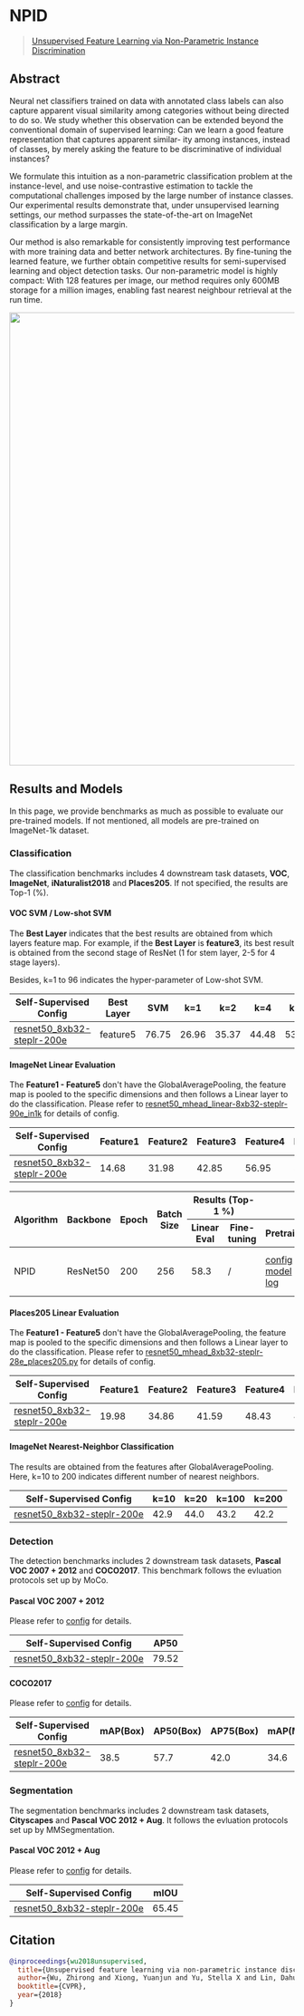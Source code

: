 # NPID

> [Unsupervised Feature Learning via Non-Parametric Instance Discrimination](https://arxiv.org/abs/1805.01978)

<!-- [ALGORITHM] -->

## Abstract

Neural net classifiers trained on data with annotated class labels can also capture apparent visual similarity among categories without being directed to do so. We study whether this observation can be extended beyond the conventional domain of supervised learning: Can we learn a good feature representation that captures apparent similar- ity among instances, instead of classes, by merely asking the feature to be discriminative of individual instances?

We formulate this intuition as a non-parametric classification problem at the instance-level, and use noise-contrastive estimation to tackle the computational challenges imposed by the large number of instance classes. Our experimental results demonstrate that, under unsupervised learning settings, our method surpasses the state-of-the-art on ImageNet classification by a large margin.

Our method is also remarkable for consistently improving test performance with more training data and better network architectures. By fine-tuning the learned feature, we further obtain competitive results for semi-supervised learning and object detection tasks. Our non-parametric model is highly compact: With 128 features per image, our method requires only 600MB storage for a million images, enabling fast nearest neighbour retrieval at the run time.

<div align="center">
<img  src="https://user-images.githubusercontent.com/36138628/149722257-1651c283-ac68-4cdc-90e6-970d820529af.png" width="800" />
</div>

## Results and Models

In this page, we provide benchmarks as much as possible to evaluate our pre-trained models. If not mentioned, all models are pre-trained on ImageNet-1k dataset.

### Classification

The classification benchmarks includes 4 downstream task datasets, **VOC**, **ImageNet**,  **iNaturalist2018** and **Places205**. If not specified, the results are  Top-1 (%).

#### VOC SVM / Low-shot SVM

The **Best Layer** indicates that the best results are obtained from which layers feature map. For example, if the **Best Layer** is **feature3**, its best result is obtained from the second stage of ResNet (1 for stem layer, 2-5 for 4 stage layers).

Besides, k=1 to 96 indicates the hyper-parameter of Low-shot SVM.

| Self-Supervised Config                                                                                                                      | Best Layer | SVM   | k=1   | k=2   | k=4   | k=8   | k=16  | k=32  | k=64  | k=96  |
| ------------------------------------------------------------------------------------------------------------------------------------------- | ---------- | ----- | ----- | ----- | ----- | ----- | ----- | ----- | ----- | ----- |
| [resnet50_8xb32-steplr-200e](https://github.com/open-mmlab/mmselfsup/blob/1.x/configs/selfsup/npid/npid_resnet50_8xb32-steplr-200e_in1k.py) | feature5   | 76.75 | 26.96 | 35.37 | 44.48 | 53.89 | 60.39 | 66.41 | 71.48 | 73.39 |

#### ImageNet Linear Evaluation

The **Feature1 - Feature5** don't have the GlobalAveragePooling, the feature map is pooled to the specific dimensions and then follows a Linear layer to do the classification. Please refer to [resnet50_mhead_linear-8xb32-steplr-90e_in1k](https://github.com/open-mmlab/mmselfsup/blob/1.x/configs/benchmarks/classification/imagenet/resnet50_mhead_linear-8xb32-steplr-90e_in1k.py) for details of config.

| Self-Supervised Config                                                                                                                      | Feature1 | Feature2 | Feature3 | Feature4 | Feature5 |
| ------------------------------------------------------------------------------------------------------------------------------------------- | -------- | -------- | -------- | -------- | -------- |
| [resnet50_8xb32-steplr-200e](https://github.com/open-mmlab/mmselfsup/blob/1.x/configs/selfsup/npid/npid_resnet50_8xb32-steplr-200e_in1k.py) | 14.68    | 31.98    | 42.85    | 56.95    | 58.41    |

<table class="docutils">
<thead>
  <tr>
	    <th rowspan="2">Algorithm</th>
	    <th rowspan="2">Backbone</th>
	    <th rowspan="2">Epoch</th>
      <th rowspan="2">Batch Size</th>
      <th colspan="2" align="center">Results (Top-1 %)</th>
      <th colspan="3" align="center">Links</th>
	</tr>
	<tr>
      <th>Linear Eval</th>
      <th>Fine-tuning</th>
      <th>Pretrain</th>
      <th>Linear Eval</th>
      <th>Fine-tuning</th>
	</tr>
  </thead>
  <tbody>
  <tr>
	    <td>NPID</td>
	    <td>ResNet50</td>
	    <td>200</td>
      <td>256</td>
      <td>58.3</td>
      <td>/</td>
      <td><a href='https://github.com/open-mmlab/mmselfsup/blob/dev-1.x/configs/selfsup/npid/npid_resnet50_8xb32-steplr-200e_in1k.py'>config</a> | <a href='https://download.openmmlab.com/mmselfsup/1.x/npid/npid_resnet50_8xb32-steplr-200e_in1k/npid_resnet50_8xb32-steplr-200e_in1k_20220825-a67c5440.pth'>model</a> | <a href='https://download.openmmlab.com/mmselfsup/1.x/npid/npid_resnet50_8xb32-steplr-200e_in1k/npid_resnet50_8xb32-steplr-200e_in1k_20220725_161221.json'>log</a></td>
      <td><a href='https://github.com/open-mmlab/mmselfsup/blob/dev-1.x/configs/benchmarks/classification/imagenet/resnet50_linear-8xb32-steplr-100e_in1k.py'>config</a> | <a href='https://download.openmmlab.com/mmselfsup/1.x/npid/npid_resnet50_8xb32-steplr-200e_in1k/resnet50_linear-8xb32-steplr-100e_in1k/resnet50_linear-8xb32-steplr-100e_in1k_20220825-661b736e.pth'>model</a> | <a href='https://download.openmmlab.com/mmselfsup/1.x/npid/npid_resnet50_8xb32-steplr-200e_in1k/resnet50_linear-8xb32-steplr-100e_in1k/resnet50_linear-8xb32-steplr-100e_in1k_20220728_150535.json'>log</a></td>
      <td>/</td>
	</tr>
  </tbody>
</table>

#### Places205 Linear Evaluation

The **Feature1 - Feature5** don't have the GlobalAveragePooling, the feature map is pooled to the specific dimensions and then follows a Linear layer to do the classification. Please refer to [resnet50_mhead_8xb32-steplr-28e_places205.py](https://github.com/open-mmlab/mmselfsup/blob/1.x/configs/benchmarks/classification/places205/resnet50_mhead_8xb32-steplr-28e_places205.py) for details of config.

| Self-Supervised Config                                                                                                                      | Feature1 | Feature2 | Feature3 | Feature4 | Feature5 |
| ------------------------------------------------------------------------------------------------------------------------------------------- | -------- | -------- | -------- | -------- | -------- |
| [resnet50_8xb32-steplr-200e](https://github.com/open-mmlab/mmselfsup/blob/1.x/configs/selfsup/npid/npid_resnet50_8xb32-steplr-200e_in1k.py) | 19.98    | 34.86    | 41.59    | 48.43    | 48.71    |

#### ImageNet Nearest-Neighbor Classification

The results are obtained from the features after GlobalAveragePooling. Here, k=10 to 200 indicates different number of nearest neighbors.

| Self-Supervised Config                                                                                                                      | k=10 | k=20 | k=100 | k=200 |
| ------------------------------------------------------------------------------------------------------------------------------------------- | ---- | ---- | ----- | ----- |
| [resnet50_8xb32-steplr-200e](https://github.com/open-mmlab/mmselfsup/blob/1.x/configs/selfsup/npid/npid_resnet50_8xb32-steplr-200e_in1k.py) | 42.9 | 44.0 | 43.2  | 42.2  |

### Detection

The detection benchmarks includes 2 downstream task datasets, **Pascal VOC 2007 + 2012** and **COCO2017**. This benchmark follows the evluation protocols set up by MoCo.

#### Pascal VOC 2007 + 2012

Please refer to [config](https://github.com/open-mmlab/mmselfsup/blob/1.x/configs/benchmarks/mmdetection/voc0712/faster-rcnn_r50-c4_ms-24k_voc0712.py) for details.

| Self-Supervised Config                                                                                                                      | AP50  |
| ------------------------------------------------------------------------------------------------------------------------------------------- | ----- |
| [resnet50_8xb32-steplr-200e](https://github.com/open-mmlab/mmselfsup/blob/1.x/configs/selfsup/npid/npid_resnet50_8xb32-steplr-200e_in1k.py) | 79.52 |

#### COCO2017

Please refer to [config](https://github.com/open-mmlab/mmselfsup/blob/1.x/configs/benchmarks/mmdetection/coco/mask-rcnn_r50_fpn_ms-1x_coco.py) for details.

| Self-Supervised Config                                                                                                                      | mAP(Box) | AP50(Box) | AP75(Box) | mAP(Mask) | AP50(Mask) | AP75(Mask) |
| ------------------------------------------------------------------------------------------------------------------------------------------- | -------- | --------- | --------- | --------- | ---------- | ---------- |
| [resnet50_8xb32-steplr-200e](https://github.com/open-mmlab/mmselfsup/blob/1.x/configs/selfsup/npid/npid_resnet50_8xb32-steplr-200e_in1k.py) | 38.5     | 57.7      | 42.0      | 34.6      | 54.8       | 37.1       |

### Segmentation

The segmentation benchmarks includes 2 downstream task datasets, **Cityscapes** and **Pascal VOC 2012 + Aug**. It follows the evluation protocols set up by MMSegmentation.

#### Pascal VOC 2012 + Aug

Please refer to [config](https://github.com/open-mmlab/mmselfsup/blob/1.x/configs/benchmarks/mmsegmentation/voc12aug/fcn_r50-d8_4xb4-20k_voc12aug-512x512.py) for details.

| Self-Supervised Config                                                                                                                      | mIOU  |
| ------------------------------------------------------------------------------------------------------------------------------------------- | ----- |
| [resnet50_8xb32-steplr-200e](https://github.com/open-mmlab/mmselfsup/blob/1.x/configs/selfsup/npid/npid_resnet50_8xb32-steplr-200e_in1k.py) | 65.45 |

## Citation

```bibtex
@inproceedings{wu2018unsupervised,
  title={Unsupervised feature learning via non-parametric instance discrimination},
  author={Wu, Zhirong and Xiong, Yuanjun and Yu, Stella X and Lin, Dahua},
  booktitle={CVPR},
  year={2018}
}
```
